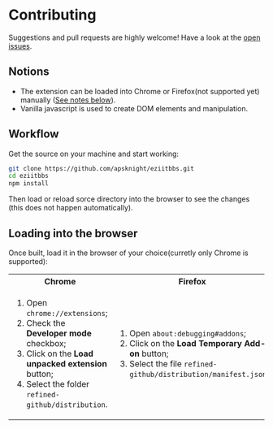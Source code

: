 # Contributing

Suggestions and pull requests are highly welcome! Have a look at the [open issues](https://github.com/apsknight/eziitbbs/issues).

## Notions

- The extension can be loaded into Chrome or Firefox(not supported yet) manually ([See notes below](#loading-into-the-browser)).
- Vanilla javascript is used to create DOM elements and manipulation.



## Workflow

Get the source on your machine and start working:

```sh
git clone https://github.com/apsknight/eziitbbs.git
cd eziitbbs
npm install
```

Then load or reload sorce directory into the browser to see the changes (this does not happen automatically).

## Loading into the browser

Once built, load it in the browser of your choice(curretly only Chrome is supported):

<table>
	<tr>
		<th>Chrome</th>
		<th>Firefox</th>
	</tr>
	<tr>
		<td width="50%">
			<ol>
				<li>Open <code>chrome://extensions</code>;
				<li>Check the <strong>Developer mode</strong> checkbox;
				<li>Click on the <strong>Load unpacked extension</strong> button;
				<li>Select the folder <code>refined-github/distribution</code>.
			</ol>
		</td>
		<td width="50%">
			<ol>
				<li>Open <code>about:debugging#addons</code>;
				<li>Click on the <strong>Load Temporary Add-on</strong> button;
				<li>Select the file <code>refined-github/distribution/manifest.json</code>.
			</ol>
		</td>
	</tr>
</table>